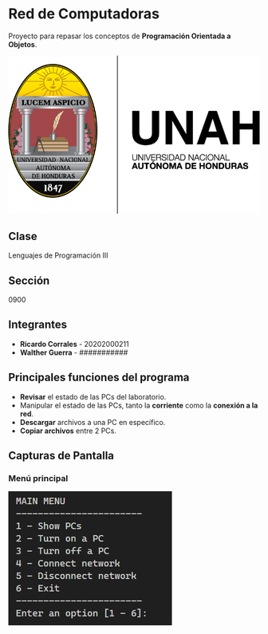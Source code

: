 # Red de Computadoras

Proyecto para repasar los conceptos de **Programación Orientada a Objetos**.

![Logo UNAH](Images/Logo-UNAH.png)

## Clase

Lenguajes de Programación III

## Sección

0900

## Integrantes

- **Ricardo Corrales** - 20202000211
- **Walther Guerra** - ###########

## Principales funciones del programa

- **Revisar** el estado de las PCs del laboratorio.
- Manipular el estado de las PCs, tanto la **corriente** como la **conexión a la red**.
- **Descargar** archivos a una PC en específico.
- **Copiar archivos** entre 2 PCs.

## Capturas de Pantalla

### Menú principal

![App screenshot](Images/App-Screenshot.png)
